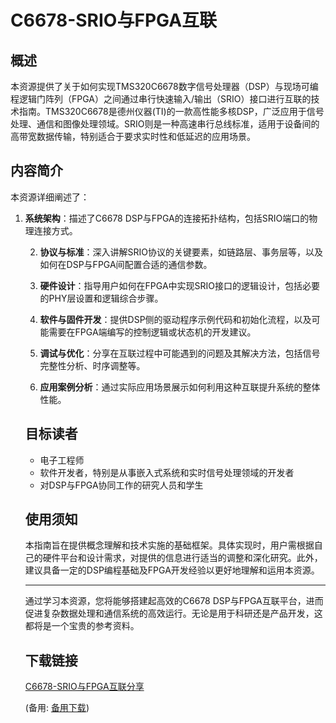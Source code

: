 # C6678-SRIO与FPGA互联

## 概述

本资源提供了关于如何实现TMS320C6678数字信号处理器（DSP）与现场可编程逻辑门阵列（FPGA）之间通过串行快速输入/输出（SRIO）接口进行互联的技术指南。TMS320C6678是德州仪器(TI)的一款高性能多核DSP，广泛应用于信号处理、通信和图像处理领域。SRIO则是一种高速串行总线标准，适用于设备间的高带宽数据传输，特别适合于要求实时性和低延迟的应用场景。

## 内容简介

本资源详细阐述了：

1. **系统架构**：描述了C6678 DSP与FPGA的连接拓扑结构，包括SRIO端口的物理连接方式。

   2. **协议与标准**：深入讲解SRIO协议的关键要素，如链路层、事务层等，以及如何在DSP与FPGA间配置合适的通信参数。

   3. **硬件设计**：指导用户如何在FPGA中实现SRIO接口的逻辑设计，包括必要的PHY层设置和逻辑综合步骤。

   4. **软件与固件开发**：提供DSP侧的驱动程序示例代码和初始化流程，以及可能需要在FPGA端编写的控制逻辑或状态机的开发建议。

   5. **调试与优化**：分享在互联过程中可能遇到的问题及其解决方法，包括信号完整性分析、时序调整等。

   6. **应用案例分析**：通过实际应用场景展示如何利用这种互联提升系统的整体性能。

   ## 目标读者

   - 电子工程师
   - 软件开发者，特别是从事嵌入式系统和实时信号处理领域的开发者
   - 对DSP与FPGA协同工作的研究人员和学生

   ## 使用须知

   本指南旨在提供概念理解和技术实施的基础框架。具体实现时，用户需根据自己的硬件平台和设计需求，对提供的信息进行适当的调整和深化研究。此外，建议具备一定的DSP编程基础及FPGA开发经验以更好地理解和运用本资源。

   ---

   通过学习本资源，您将能够搭建起高效的C6678 DSP与FPGA互联平台，进而促进复杂数据处理和通信系统的高效运行。无论是用于科研还是产品开发，这都将是一个宝贵的参考资料。

   ## 下载链接
   [C6678-SRIO与FPGA互联分享](https://pan.quark.cn/s/7d6d94015f78) 

   (备用: [备用下载](https://pan.baidu.com/s/1uTLppinos2-sGhORYCjbPw?pwd=1234))
